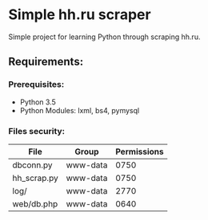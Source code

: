 # Simple hh.ru scraper
Simple project for learning Python through scraping hh.ru.
## Requirements:
### Prerequisites:
* Python 3.5
* Python Modules: lxml, bs4, pymysql
### Files security:
| File        | Group    | Permissions|
|-------------|----------|------------|
| dbconn.py   | www-data | 0750       |
| hh_scrap.py | www-data | 0750       |
| log/        | www-data | 2770       |
| web/db.php  | www-data | 0640       |
